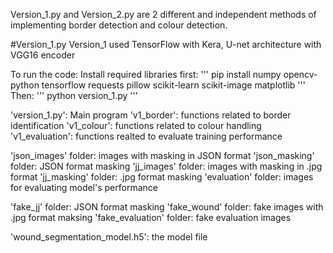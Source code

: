 Version_1.py and Version_2.py are 2 different and independent methods of implementing border detection and colour detection.

#Version_1.py
Version_1 used TensorFlow with Kera, U-net architecture with VGG16 encoder

To run the code:
Install required libraries first:
'''
pip install numpy opencv-python tensorflow requests pillow scikit-learn scikit-image matplotlib
'''
Then:
'''
python version_1.py
'''

'version_1.py': Main program
'v1_border': functions related to border identification
'v1_colour': functions related to colour handling
'v1_evaluation': functions realted to evaluate training performance

'json_images' folder: images with masking in JSON format
'json_masking' folder: JSON format masking
'jj_images' folder: images with masking in .jpg format
'jj_masking' folder: .jpg format masking
'evaluation' folder: images for evaluating model's performance

'fake_jj' folder: JSON format masking 
'fake_wound' folder: fake images with .jpg format maksing
'fake_evaluation' folder: fake evaluation images

'wound_segmentation_model.h5': the model file

